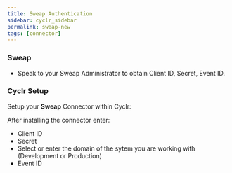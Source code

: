 ```yaml
---
title: Sweap Authentication
sidebar: cyclr_sidebar
permalink: sweap-new
tags: [connector]
---
```


### Sweap

*   Speak to your Sweap Administrator to obtain Client ID, Secret, Event ID.

### Cyclr Setup

Setup your **Sweap** Connector within Cyclr:

After installing the connector enter:
 * Client ID
 * Secret
 * Select or enter the domain of the sytem you are working with (Development or Production)
 * Event ID
